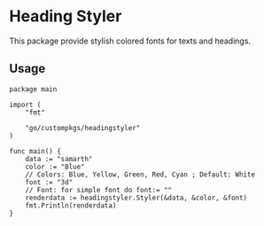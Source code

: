 # Heading Styler
This package provide stylish colored fonts for texts and headings.

## Usage

```
package main

import (
	"fmt"

	"go/custompkgs/headingstyler"
)

func main() {
	data := "samarth"
	color := "Blue"
	// Colors: Blue, Yellow, Green, Red, Cyan ; Default: White
	font := "3d"
	// Font: for simple font do font:= ""
	renderdata := headingstyler.Styler(&data, &color, &font)
	fmt.Println(renderdata)
}

```